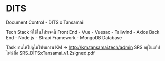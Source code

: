 # DITS
Document Control - DITS x Tansamai


Tech Stack ที่ใช้ในโปรเจคนี้
 Front End 
    - Vue
    - Vuesax 
    - Tailwind 
    - Axios 
 Back End
    - Node.js 
    - Strapi Framework
    - MongoDB Database
    
    
 Task งานให้ไปดูในโปรแกรม KM -> http://km.tansamai.tech/admin
 SRS อยู่ในแท็ปไฟล์ ชื่อ SRS_DITSxTansamai_v1.2signed.pdf
